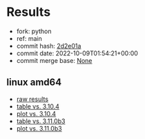 # Results

- fork: python
- ref: main
- commit hash: [2d2e01a](https://github.com/python/cpython/commit/2d2e01a)
- commit date: 2022-10-09T01:54:21+00:00
- commit merge base: [None](https://github.com/python/cpython/commit/None)

## linux amd64

- [raw results](bm-20221009-linux-amd64-python-main-3.12.0a1+-2d2e01a.json)
- [table vs. 3.10.4](bm-20221009-linux-amd64-python-main-3.12.0a1+-2d2e01a-vs-3.10.4.md)
- [plot vs. 3.10.4](bm-20221009-linux-amd64-python-main-3.12.0a1+-2d2e01a-vs-3.10.4.png)
- [table vs. 3.11.0b3](bm-20221009-linux-amd64-python-main-3.12.0a1+-2d2e01a-vs-3.11.0b3.md)
- [plot vs. 3.11.0b3](bm-20221009-linux-amd64-python-main-3.12.0a1+-2d2e01a-vs-3.11.0b3.png)

